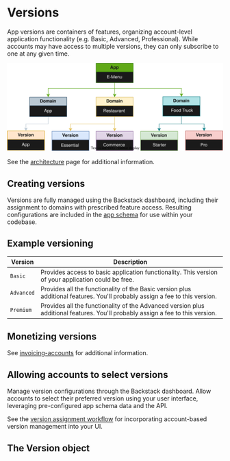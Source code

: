 # Versions

App versions are containers of features, organizing account-level application functionality (e.g. Basic, Advanced, Professional). While accounts may have access to multiple versions, they can only subscribe to one at any given time.

![Images](images/diagrams/versions.svg)

See the [architecture](/architecture) page for additional information.


## Creating versions

Versions are fully managed using the Backstack dashboard, including their assignment to domains with prescribed feature access. Resulting configurations are included in the [app schema](/app-schemas) for use within your codebase.


## Example versioning


| Version | Description |
| --- | --- |
| `Basic` | Provides access to basic application functionality. This version of your application could be free. |
| `Advanced` | Provides all the functionality of the Basic version plus additional features. You'll probably assign a fee to this version. |
| `Premium` | Provides all the functionality of the Advanced version plus additional features. You'll probably assign a fee to this version. |


## Monetizing versions

<!--@include: includes/auto-invoiced-fees.md-->


See [invoicing-accounts](/invoicing-accounts) for additional information.

## Allowing accounts to select versions

Manage version configurations through the Backstack dashboard. Allow accounts to select their preferred version using your user interface, leveraging pre-configured app schema data and the API.

<!--@include: includes/version-list.md-->


See the [version assignment workflow](/version-assignment) for incorporating account-based version management into your UI.


## The Version object

<!--@include: includes/objects/version.md-->
<!--@include: includes/objects/properties/version.md-->

